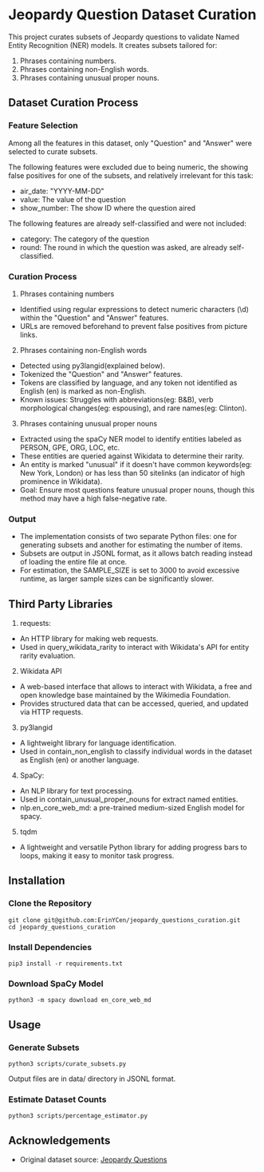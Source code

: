 # Jeopardy Question Dataset Curation
This project curates subsets of Jeopardy questions to validate Named Entity Recognition (NER) models. 
It creates subsets tailored for:
1. Phrases containing numbers.
2. Phrases containing non-English words.
3. Phrases containing unusual proper nouns.
## Dataset Curation Process
### Feature Selection
Among all the features in this dataset, only "Question" and "Answer" were selected to curate subsets.

The following features were excluded due to being numeric, the showing false positives for one of the subsets, and relatively irrelevant for this task:
- air_date: "YYYY-MM-DD"
- value: The value of the question
- show_number: The show ID where the question aired

The following features are already self-classified and were not included:
- category: The category of the question
- round: The round in which the question was asked, are already self-classified.
### Curation Process
1. Phrases containing numbers
- Identified using regular expressions to detect numeric characters (\d) within the "Question" and "Answer" features.
- URLs are removed beforehand to prevent false positives from picture links.

2. Phrases containing non-English words
- Detected using py3langid(explained below).
- Tokenized the "Question" and "Answer" features.
- Tokens are classified by language, and any token not identified as English (en) is marked as non-English. 
- Known issues: Struggles with abbreviations(eg: B&B), verb morphological changes(eg: espousing), and rare names(eg: Clinton).

3. Phrases containing unusual proper nouns
- Extracted using the spaCy NER model to identify entities labeled as PERSON, GPE, ORG, LOC, etc.
- These entities are queried against Wikidata to determine their rarity.
- An entity is marked "unusual" if it doesn't have common keywords(eg: New York, London) or has less than 50 sitelinks (an indicator of high prominence in Wikidata).
- Goal: Ensure most questions feature unusual proper nouns, though this method may have a high false-negative rate.
### Output
- The implementation consists of two separate Python files: one for generating subsets and another for estimating the number of items.
- Subsets are output in JSONL format, as it allows batch reading instead of loading the entire file at once.
- For estimation, the SAMPLE_SIZE is set to 3000 to avoid excessive runtime, as larger sample sizes can be significantly slower.
## Third Party Libraries
1. requests:
- An HTTP library for making web requests.
- Used in query_wikidata_rarity to interact with Wikidata's API for entity rarity evaluation.

2. Wikidata API
- A web-based interface that allows to interact with Wikidata, a free and open knowledge base maintained by the Wikimedia Foundation. 
- Provides structured data that can be accessed, queried, and updated via HTTP requests.

3. py3langid
- A lightweight library for language identification.
- Used in contain_non_english to classify individual words in the dataset as English (en) or another language.

4. SpaCy:
- An NLP library for text processing.
- Used in contain_unusual_proper_nouns for extract named entities.
- nlp.en_core_web_md: a pre-trained medium-sized English model for spacy.

5. tqdm
- A lightweight and versatile Python library for adding progress bars to loops, making it easy to monitor task progress.

## Installation
### Clone the Repository
```
git clone git@github.com:ErinYCen/jeopardy_questions_curation.git
cd jeopardy_questions_curation
```
### Install Dependencies
```
pip3 install -r requirements.txt
```
### Download SpaCy Model
```
python3 -m spacy download en_core_web_md
```
## Usage
### Generate Subsets
```
python3 scripts/curate_subsets.py
```
Output files are in data/ directory in JSONL format.
### Estimate Dataset Counts
```
python3 scripts/percentage_estimator.py 
```
## Acknowledgements
- Original dataset source: [Jeopardy Questions](https://www.reddit.com/r/datasets/comments/1uyd0t/200000_jeopardy_questions_in_a_json_file/)

